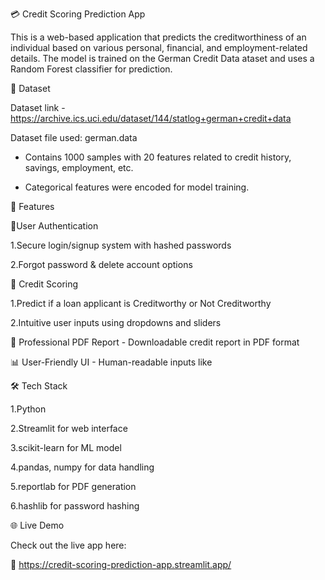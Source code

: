 💳 Credit Scoring Prediction App

This is a web-based application that predicts the creditworthiness of an individual based on various personal, financial, and employment-related details. The model is trained on the German Credit Data ataset and uses a Random Forest classifier for prediction.

📂 Dataset

Dataset link -  https://archive.ics.uci.edu/dataset/144/statlog+german+credit+data

Dataset file used: german.data  

- Contains 1000 samples with 20 features related to credit history, savings, employment, etc.  

- Categorical features were encoded for model training.


🚀 Features

🔐User Authentication

1.Secure login/signup system with hashed passwords
  
2.Forgot password & delete account options

🧾 Credit Scoring

1.Predict if a loan applicant is Creditworthy or Not Creditworthy

2.Intuitive user inputs using dropdowns and sliders

  📄 Professional PDF Report - Downloadable credit report in PDF format 

  📊 User-Friendly UI - Human-readable inputs like


🛠 Tech Stack

1.Python

2.Streamlit for web interface

3.scikit-learn for ML model

4.pandas, numpy for data handling

5.reportlab for PDF generation

6.hashlib for password hashing

🌐 Live Demo

Check out the live app here:  

🔗 https://credit-scoring-prediction-app.streamlit.app/



